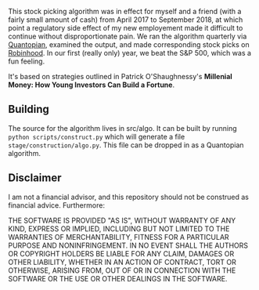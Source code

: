This stock picking algorithm was in effect for myself and a friend (with a fairly small amount of cash) from April 2017 to September 2018, at which point a regulatory side effect of my new employement made it difficult to continue without disproportionate pain.  We ran the algorithm quarterly via [Quantopian](https://quantopian.com), examined the output, and made corresponding stock picks on [Robinhood](https://robinhood.com).  In our first (really only) year, we beat the S&P 500, which was a fun feeling.  

It's based on strategies outlined in Patrick O'Shaughnessy's __Millenial Money: How Young Investors Can Build a Fortune__.  

## Building ##

The source for the algorithm lives in src/algo.  It can be built by running `python scripts/construct.py` which will generate a file `stage/construction/algo.py`.  This file can be dropped in as a Quantopian algorithm.

## Disclaimer ##

I am not a financial advisor, and this repository should not be construed as financial advice.  Furthermore:

THE SOFTWARE IS PROVIDED "AS IS", WITHOUT WARRANTY OF ANY KIND, EXPRESS OR IMPLIED, INCLUDING BUT NOT LIMITED TO THE WARRANTIES OF MERCHANTABILITY, FITNESS FOR A PARTICULAR PURPOSE AND NONINFRINGEMENT. IN NO EVENT SHALL THE AUTHORS OR COPYRIGHT HOLDERS BE LIABLE FOR ANY CLAIM, DAMAGES OR OTHER LIABILITY, WHETHER IN AN ACTION OF CONTRACT, TORT OR OTHERWISE, ARISING FROM, OUT OF OR IN CONNECTION WITH THE SOFTWARE OR THE USE OR OTHER DEALINGS IN THE SOFTWARE.
